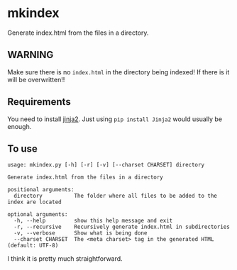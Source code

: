 # mkindex
Generate index.html from the files in a directory.

## WARNING
Make sure there is no `index.html` in the directory being indexed! If there is it will be overwritten!!

## Requirements
You need to install [jinja2](https://pypi.org/project/Jinja2/). Just using `pip install Jinja2` would usually be enough.

## To use
```
usage: mkindex.py [-h] [-r] [-v] [--charset CHARSET] directory

Generate index.html from the files in a directory

positional arguments:
  directory          The folder where all files to be added to the index are located

optional arguments:
  -h, --help         show this help message and exit
  -r, --recursive    Recursively generate index.html in subdirectories
  -v, --verbose      Show what is being done
  --charset CHARSET  The <meta charset> tag in the generated HTML (default: UTF-8)
```
I think it is pretty much straightforward.
